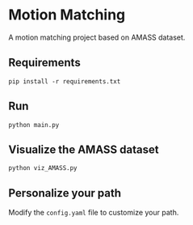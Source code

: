 # Motion Matching

A motion matching project based on AMASS dataset.

## Requirements

```Shell
pip install -r requirements.txt
```

## Run

```Shell
python main.py
```

## Visualize the AMASS dataset

```Shell
python viz_AMASS.py
```

## Personalize your path

Modify the `config.yaml` file to customize your path.